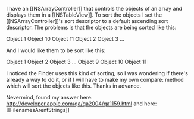I have an [[NSArrayController]] that controls the objects of an array and displays them in a [[NSTableView]]. To sort the objects I set the [[NSArrayController]]'s sort descriptor to a default ascending sort descriptor. The problems is that the objects are being sorted like this:

Object 1
Object 10
Object 11
Object 2
Object 3
...

And I would like them to be sort like this:

Object 1
Object 2
Object 3
...
Object 9
Object 10
Object 11

I noticed the Finder uses this kind of sorting, so I was wondering if there's already a way to do it, or if I will have to make my own compare: method which will sort the objects like this. Thanks in advance.

Nevermind, found my answer here: http://developer.apple.com/qa/qa2004/qa1159.html and here: [[FilenamesArentStrings]]